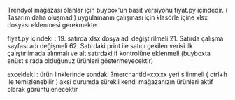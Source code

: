 Trendyol mağazası olanlar için buybox'un basit versiyonu fiyat.py içindedir. ( Tasarım daha oluşmadı)
uygulamanın çalışması için klasörle içine xlsx dosyası eklenmesi gerekmekte..

fiyat.py içindeki : 
    19. satırda xlsx dosya adı değiştirilmeli
    21. Satırda çalışma sayfası adı değişmeli
    62. Satırdaki print ile satıcı çekilen verisi ilk çalıştırılmada alınmalı ve alt satırdaki if kontrolüne eklenmeli.(buyboxta enüst sırada olduğunuz ürünleri göstermeyecektir) 

exceldeki :
    ürün linklerinde sondaki ?merchantId=xxxxx yeri silinmeli ( ctrl+h ile temizlenebilir ) 
    aksi durumda sürekli kendi mağazanızın ürünleri aktif olarak görüntülenecektir
